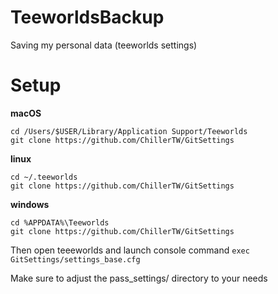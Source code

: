 # TeeworldsBackup
Saving my personal data (teeworlds settings)

# Setup
**macOS**
```
cd /Users/$USER/Library/Application Support/Teeworlds
git clone https://github.com/ChillerTW/GitSettings
```
**linux**
```
cd ~/.teeworlds
git clone https://github.com/ChillerTW/GitSettings
```
**windows**
```
cd %APPDATA%\Teeworlds
git clone https://github.com/ChillerTW/GitSettings
```

Then open teeeworlds and launch console command
```exec GitSettings/settings_base.cfg```

Make sure to adjust the pass_settings/ directory to your needs

